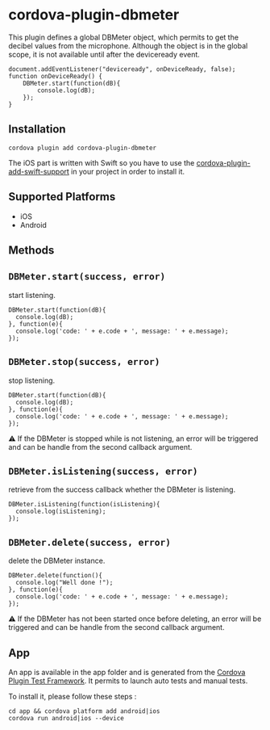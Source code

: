 # cordova-plugin-dbmeter

This plugin defines a global DBMeter object, which permits to get the decibel values from the microphone.
Although the object is in the global scope, it is not available until after the deviceready event.

```
document.addEventListener("deviceready", onDeviceReady, false);
function onDeviceReady() {
    DBMeter.start(function(dB){
        console.log(dB);
    });
}
```

## Installation

```
cordova plugin add cordova-plugin-dbmeter
```
The iOS part is written with Swift so you have to use the [cordova-plugin-add-swift-support](https://github.com/akofman/cordova-plugin-add-swift-support)
in your project in order to install it.

## Supported Platforms

 - iOS
 - Android

## Methods

## `DBMeter.start(success, error)`
start listening.

```
DBMeter.start(function(dB){
  console.log(dB);
}, function(e){
  console.log('code: ' + e.code + ', message: ' + e.message);
});
```

## `DBMeter.stop(success, error)`
stop listening.

```
DBMeter.start(function(dB){
  console.log(dB);
}, function(e){
  console.log('code: ' + e.code + ', message: ' + e.message);  
});
```

:warning: If the DBMeter is stopped while is not listening, an error will be
triggered and can be handle from the second callback argument.

## `DBMeter.isListening(success, error)`
retrieve from the success callback whether
the DBMeter is listening.

```
DBMeter.isListening(function(isListening){
  console.log(isListening);
});
```

## `DBMeter.delete(success, error)`
delete the DBMeter instance.

```
DBMeter.delete(function(){
  console.log("Well done !");
}, function(e){
  console.log('code: ' + e.code + ', message: ' + e.message);  
});
```
:warning: If the DBMeter has not been started once before deleting, an error will be
triggered and can be handle from the second callback argument.

## App

An app is available in the app folder and is generated from the [Cordova Plugin Test Framework](https://github.com/apache/cordova-plugin-test-framework).
It permits to launch auto tests and manual tests.

To install it, please follow these steps :

```
cd app && cordova platform add android|ios
cordova run android|ios --device
```
